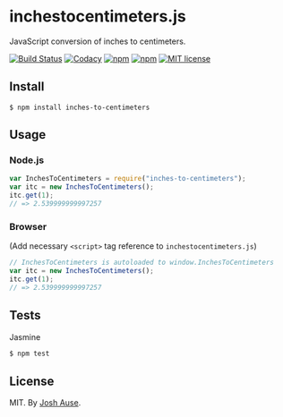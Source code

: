 # inchestocentimeters.js

JavaScript conversion of inches to centimeters.

[![Build Status](https://travis-ci.org/joshause/inchestocentimeters.svg?branch=master)](https://travis-ci.org/joshause/inchestocentimeters)
[![Codacy](https://api.codacy.com/project/badge/grade/5830a3190dd848b0a23ecc1dc31394a2)](https://www.codacy.com/app/joshua-ause/inchestocentimeters)
[![npm](https://img.shields.io/npm/v/centimeters-to-inches.svg)](https://www.npmjs.com/package/inches-to-centimeters)
[![npm](https://img.shields.io/npm/dm/centimeters-to-inches.svg)](https://www.npmjs.com/package/inches-to-centimeters)
[![MIT license](http://img.shields.io/badge/license-MIT-brightgreen.svg)](http://opensource.org/licenses/MIT)

## Install

```
$ npm install inches-to-centimeters
```

## Usage

### Node.js

```js
var InchesToCentimeters = require("inches-to-centimeters");
var itc = new InchesToCentimeters();
itc.get(1);
// => 2.539999999997257
```

### Browser

(Add necessary `<script>` tag reference to `inchestocentimeters.js`)

```js
// InchesToCentimeters is autoloaded to window.InchesToCentimeters
var itc = new InchesToCentimeters();
itc.get(1);
// => 2.539999999997257
```

## Tests

Jasmine

```bash
$ npm test
```

## License

MIT. By [Josh Ause](http://www.github.com/joshause).
